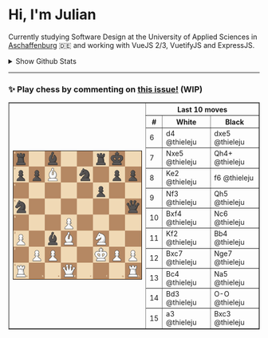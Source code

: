 # **Hi, I'm Julian**

Currently studying Software Design at the University of Applied Sciences in <a href="https://www.th-ab.de/en/" >Aschaffenburg</a> :de: and working with VueJS 2/3, VuetifyJS and ExpressJS.

<details>
 <summary>Show Github Stats</summary>
 <p align="center">
    <img src="https://github-readme-stats.vercel.app/api/top-langs/?username=thieleju&theme=blue-green&hide=jupyter%20notebook&layout=compact"  />
    <img width="420" src="https://github-readme-stats.vercel.app/api?username=thieleju&theme=blue-green&show_icons=true"/>
  </p>
</details>

---

### ✨ Play chess by commenting on [this issue!](https://github.com/thieleju/thieleju/issues/1) (WIP)

<table border="1">
<th rowspan="20"><a href="https://github.com/thieleju/thieleju/issues/1"><img src="https://raw.githubusercontent.com/thieleju/thieleju/main/games/game1/chessboard-1701214695.png" /></a></th>
<th colspan="3">Last 10 moves</th>
<tr>
<th>#</th>
<th>White</th>
<th>Black</th>
</tr>
<tr>
<td>6</td>
<td>d4 @thieleju</td>
<td>dxe5 @thieleju</td>
</tr>
<tr>
<td>7</td>
<td>Nxe5 @thieleju</td>
<td>Qh4+ @thieleju</td>
</tr>
<tr>
<td>8</td>
<td>Ke2 @thieleju</td>
<td>f6 @thieleju</td>
</tr>
<tr>
<td>9</td>
<td>Nf3 @thieleju</td>
<td>Qh5 @thieleju</td>
</tr>
<tr>
<td>10</td>
<td>Bxf4 @thieleju</td>
<td>Nc6 @thieleju</td>
</tr>
<tr>
<td>11</td>
<td>Kf2 @thieleju</td>
<td>Bb4 @thieleju</td>
</tr>
<tr>
<td>12</td>
<td>Bxc7 @thieleju</td>
<td>Nge7 @thieleju</td>
</tr>
<tr>
<td>13</td>
<td>Bc4 @thieleju</td>
<td>Na5 @thieleju</td>
</tr>
<tr>
<td>14</td>
<td>Bd3 @thieleju</td>
<td>O-O @thieleju</td>
</tr>
<tr>
<td>15</td>
<td>a3 @thieleju</td>
<td>Bxc3 @thieleju</td>
</tr>
</table>
